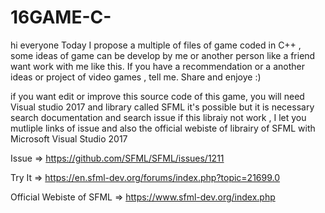 # 16GAME-C-

hi everyone Today I propose a multiple of files of game coded in C++ , some ideas of game can be develop by me 
or another person like a friend want work with me like this. 
If you have a recommendation or a another ideas or project of video games , 
tell me. Share and enjoye :)

if you want edit or improve this source code of this game, you will need Visual studio 2017 and library called SFML 
it's possible but it is necessary search documentation and search issue if this libraiy not work ,
I let you mutliple links of issue and also the official webiste of librairy of SFML with Microsoft Visual Studio 2017

Issue => https://github.com/SFML/SFML/issues/1211


Try It => https://en.sfml-dev.org/forums/index.php?topic=21699.0


Official Webiste of SFML => https://www.sfml-dev.org/index.php




